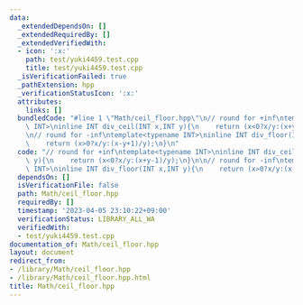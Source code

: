```yaml
---
data:
  _extendedDependsOn: []
  _extendedRequiredBy: []
  _extendedVerifiedWith:
  - icon: ':x:'
    path: test/yuki4459.test.cpp
    title: test/yuki4459.test.cpp
  _isVerificationFailed: true
  _pathExtension: hpp
  _verificationStatusIcon: ':x:'
  attributes:
    links: []
  bundledCode: "#line 1 \"Math/ceil_floor.hpp\"\n// round for +inf\ntemplate<typename\
    \ INT>\ninline INT div_ceil(INT x,INT y){\n    return (x<0?x/y:(x+y-1)/y);\n}\n\
    \n// round for -inf\ntemplate<typename INT>\ninline INT div_floor(INT x,INT y){\n\
    \    return (x>0?x/y:(x-y+1)/y);\n}\n"
  code: "// round for +inf\ntemplate<typename INT>\ninline INT div_ceil(INT x,INT\
    \ y){\n    return (x<0?x/y:(x+y-1)/y);\n}\n\n// round for -inf\ntemplate<typename\
    \ INT>\ninline INT div_floor(INT x,INT y){\n    return (x>0?x/y:(x-y+1)/y);\n}"
  dependsOn: []
  isVerificationFile: false
  path: Math/ceil_floor.hpp
  requiredBy: []
  timestamp: '2023-04-05 23:10:22+09:00'
  verificationStatus: LIBRARY_ALL_WA
  verifiedWith:
  - test/yuki4459.test.cpp
documentation_of: Math/ceil_floor.hpp
layout: document
redirect_from:
- /library/Math/ceil_floor.hpp
- /library/Math/ceil_floor.hpp.html
title: Math/ceil_floor.hpp
---
```

